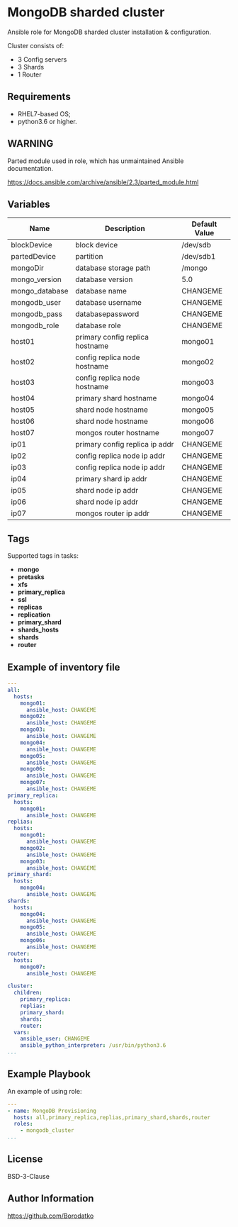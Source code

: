 MongoDB sharded cluster
=======================

Ansible role for MongoDB sharded cluster installation & configuration.

Cluster consists of:

 - 3 Config servers
 - 3 Shards
 - 1 Router


Requirements
------------

 - RHEL7-based OS;
 - python3.6 or higher.


WARNING
-------

Parted module used in role, which has unmaintained Ansible documentation.

https://docs.ansible.com/archive/ansible/2.3/parted_module.html


Variables
---------

|      Name      |        Description              | Default Value |
|----------------|---------------------------------|---------------|
| blockDevice    | block device                    | /dev/sdb      |
| partedDevice   | partition                       | /dev/sdb1     |
| mongoDir       | database storage path           | /mongo        |
| mongo_version  | database version                | 5.0           |
| mongo_database | database name                   | CHANGEME      |
| mongodb_user   | database username               | CHANGEME      |
| mongodb_pass   | databasepassword                | CHANGEME      |
| mongodb_role   | database role                   | CHANGEME      |
| host01         | primary config replica hostname | mongo01       |
| host02         | config replica node hostname    | mongo02       |
| host03         | config replica node hostname    | mongo03       |
| host04         | primary shard hostname          | mongo04       |
| host05         | shard node hostname             | mongo05       |
| host06         | shard node hostname             | mongo06       |
| host07         | mongos router hostname          | mongo07       |
| ip01           | primary config replica ip addr  | CHANGEME      |
| ip02           | config replica node ip addr     | CHANGEME      |
| ip03           | config replica node ip addr     | CHANGEME      |
| ip04           | primary shard ip addr           | CHANGEME      |
| ip05           | shard node ip addr              | CHANGEME      |
| ip06           | shard node ip addr              | CHANGEME      |
| ip07           | mongos router ip addr           | CHANGEME      |


Tags
----

Supported tags in tasks:

 - **mongo**
 - **pretasks**
 - **xfs**
 - **primary_replica**
 - **ssl**
 - **replicas**
 - **replication**
 - **primary_shard**
 - **shards_hosts**
 - **shards**
 - **router**


Example of inventory file
-------------------------

```yaml
---
all:
  hosts:
    mongo01:
      ansible_host: CHANGEME
    mongo02:
      ansible_host: CHANGEME
    mongo03:
      ansible_host: CHANGEME
    mongo04:
      ansible_host: CHANGEME
    mongo05:
      ansible_host: CHANGEME
    mongo06:
      ansible_host: CHANGEME
    mongo07:
      ansible_host: CHANGEME
primary_replica:
  hosts:
    mongo01:
      ansible_host: CHANGEME
replias:
  hosts:
    mongo01:
      ansible_host: CHANGEME
    mongo02:
      ansible_host: CHANGEME
    mongo03:
      ansible_host: CHANGEME
primary_shard:
  hosts:
    mongo04:
      ansible_host: CHANGEME
shards:
  hosts:
    mongo04:
      ansible_host: CHANGEME
    mongo05:
      ansible_host: CHANGEME
    mongo06:
      ansible_host: CHANGEME
router:
  hosts:
    mongo07:
      ansible_host: CHANGEME

cluster:
  children:
    primary_replica:
    replias:
    primary_shard:
    shards:
    router:
  vars:
    ansible_user: CHANGEME
    ansible_python_interpreter: /usr/bin/python3.6
...
```


Example Playbook
----------------

An example of using role:

```yaml
---
- name: MongoDB Provisioning
  hosts: all,primary_replica,replias,primary_shard,shards,router
  roles:
    - mongodb_cluster
...
```


License
-------

BSD-3-Clause


Author Information
------------------

https://github.com/Borodatko
